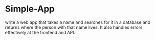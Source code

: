 # Simple-App
write a web app that takes a name and searches for it in a database and returns where the person with that name lives. It also handles errors effectively at the frontend and API.
